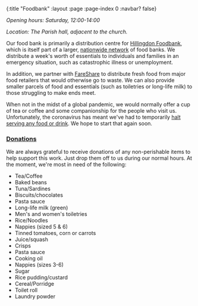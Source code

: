{:title "Foodbank"
 :layout :page
 :page-index 0
 :navbar? false}

*Opening hours: Saturday, 12:00-14:00*

*Location: The Parish hall, adjacent to the church.*

Our food bank is primarily a distribution centre for [Hillingdon Foodbank](https://hillingdon.foodbank.org.uk/), which is itself part of a larger, [nationwide network](https://www.trusselltrust.org/) of food banks. We distribute a week's worth of essentials to individuals and families in an emergency situation, such as catastrophic illness or unemployment.

In addition, we partner with [FareShare](https://fareshare.org.uk/) to distribute fresh food from major food retailers that would otherwise go to waste. We can also provide smaller parcels of food and essentials (such as toiletries or long-life milk) to those struggling to make ends meet.

When not in the midst of a global pandemic, we would normally offer a cup of tea or coffee and some companionship for the people who visit us. Unfortunately, the coronavirus has meant we've had to temporarily [halt serving any food or drink](../../posts-output/2020-03-21-foodbank-changes/). We hope to start that again soon.

### [Donations](#donations)

We are always grateful to receive donations of any non-perishable items to help support this work. Just drop them off to us during our normal hours. At the moment, we're most in need of the following:

 * Tea/Coffee
 * Baked beans
 * Tuna/Sardines
 * Biscuits/chocolates
 * Pasta sauce
 * Long-life milk (green)
 * Men's and women's toiletries
 * Rice/Noodles
 * Nappies (sized 5 & 6)
 * Tinned tomatoes, corn or carrots
 * Juice/squash
 * Crisps
 * Pasta sauce
 * Cooking oil
 * Nappies (sizes 3-6)
 * Sugar
 * Rice pudding/custard
 * Cereal/Porridge
 * Toilet roll
 * Laundry powder
